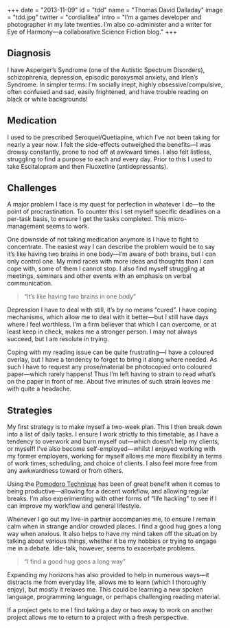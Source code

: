 +++
date = "2013-11-09"
id = "tdd"
name = "Thomas David Dalladay"
image = "tdd.jpg"
twitter = "cordialitea"
intro = "I&rsquo;m a games developer and photographer in my late twenties. I&rsquo;m also co-administer and a writer for Eye of Harmony&mdash;a collaborative Science Fiction blog."
+++

## Diagnosis

I have Asperger&rsquo;s Syndrome (one of the Autistic Spectrum Disorders), schizophrenia, depression, episodic paroxysmal anxiety, and Irlen&rsquo;s Syndrome. In simpler terms: I&rsquo;m socially inept, highly obsessive/compulsive, often confused and sad, easily frightened, and have trouble reading on black or white backgrounds!

## Medication

I used to be prescribed Seroquel/Quetiapine, which I&rsquo;ve not been taking for nearly a year now. I felt the side-effects outweighed the benefits&mdash;I was drowsy constantly, prone to nod off at awkward times. I also felt listless, struggling to find a purpose to each and every day. Prior to this I used to take Escitalopram and then Fluoxetine (antidepressants).

## Challenges

A major problem I face is my quest for perfection in whatever I do&mdash;to the point of procrastination. To counter this I set myself specific deadlines on a per-task basis, to ensure I get the tasks completed. This micro-management seems to work.

One downside of not taking medication anymore is I have to fight to concentrate. The easiest way I can describe the problem would be to say it&rsquo;s like having two brains in one body&mdash;I&rsquo;m aware of both brains, but I can only control one. My mind races with more ideas and thoughts than I can cope with, some of them I cannot stop. I also find myself struggling at meetings, seminars and other events with an emphasis on verbal communication.

> &ldquo;It&rsquo;s like having two brains in one body&rdquo;

Depression I have to deal with still, it&rsquo;s by no means &ldquo;cured&rdquo;. I have coping mechanisms, which allow me to deal with it better&mdash;but I still have days where I feel worthless. I&rsquo;m a firm believer that which I can overcome, or at least keep in check, makes me a stronger person. I may not always succeed, but I am resolute in trying.

Coping with my reading issue can be quite frustrating&mdash;I have a coloured overlay, but I have a tendency to forget to bring it along where needed. As such I have to request any prose/material be photocopied onto coloured paper&mdash;which rarely happens! Thus I&rsquo;m left having to strain to read what&rsquo;s on the paper in front of me. About five minutes of such strain leaves me with quite a headache.

## Strategies

My first strategy is to make myself a two-week plan. This I then break down into a list of daily tasks. I ensure I work strictly to this timetable, as I have a tendency to overwork and burn myself out&mdash;which doesn&rsquo;t help my clients, or myself! I&rsquo;ve also become self-employed&mdash;whilst I enjoyed working with my former employers, working for myself allows me more flexibility in terms of work times, scheduling, and choice of clients. I also feel more free from any awkwardness toward or from others.

Using the [Pomodoro Technique](http://en.wikipedia.org/wiki/Pomodoro_Technique) has been of great benefit when it comes to being productive&mdash;allowing for a decent workflow, and allowing regular breaks. I&rsquo;m also experimenting with other forms of &ldquo;life hacking&rdquo; to see if I can improve my workflow and general lifestyle.

Whenever I go out my live-in partner accompanies me, to ensure I remain calm when in strange and/or crowded places. I find a good hug goes a long way when anxious. It also helps to have my mind taken off the situation by talking about various things, whether it be my hobbies or trying to engage me in a debate. Idle-talk, however, seems to exacerbate problems.

> &ldquo;I find a good hug goes a long way&rdquo;

Expanding my horizons has also provided to help in numerous ways&mdash;it distracts me from everyday life, allows me to learn (which I thoroughly enjoy), but mostly it relaxes me. This could be learning a new spoken language, programming language, or perhaps challenging reading material.

If a project gets to me I find taking a day or two away to work on another project allows me to return to a project with a fresh perspective.

